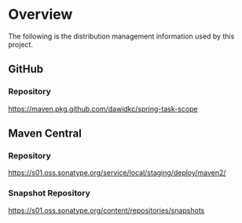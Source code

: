 # Overview
The following is the distribution management information used by this project.

## GitHub

### Repository
https://maven.pkg.github.com/dawidkc/spring-task-scope

## Maven Central

### Repository 
https://s01.oss.sonatype.org/service/local/staging/deploy/maven2/

### Snapshot Repository
https://s01.oss.sonatype.org/content/repositories/snapshots
